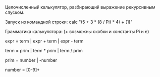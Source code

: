 Целочисленный калькулятор, разбирающий выражение рекурсивным спуском.

Запуск из командной строки: calc "(5 + 3 * (8 / Pi) * 4) + (1)"

Грамматика калькулятора:
(+ возможны скобки и константы Pi и e)

expr = term
    | expr + term
    | expr - term

term = prim
    | term * prim
    | term / prim

prim = number
    | -number

number = [0-9]+



